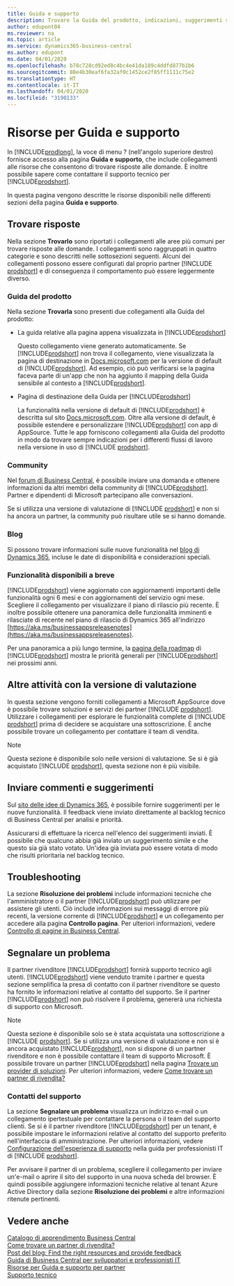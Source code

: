 ```yaml
---
title: Guida e supporto
description: Trovare la Guida del prodotto, indicazioni, suggerimenti sulla risoluzione dei problemi e assistenza nonché informazioni su come ottenere supporto tecnico per Business Central.
author: edupont04
ms.reviewer: na
ms.topic: article
ms.service: dynamics365-business-central
ms.author: edupont
ms.date: 04/01/2020
ms.openlocfilehash: b78c728cd92ed8c4bc4e41da189c4ddfd877b1b6
ms.sourcegitcommit: 88e4b30eaf6fa32af0c1452ce2f85ff1111c75e2
ms.translationtype: HT
ms.contentlocale: it-IT
ms.lasthandoff: 04/01/2020
ms.locfileid: "3190133"
---
```

# <a name="resources-for-help-and-support"></a>Risorse per Guida e supporto

In [!INCLUDE[prodlong](includes/prodlong.md)], la voce di menu ? (nell'angolo superiore destro) fornisce accesso alla pagina **Guida e supporto**, che include collegamenti alle risorse che consentono di trovare risposte alle domande. È inoltre possibile sapere come contattare il supporto tecnico per [!INCLUDE[prodshort](includes/prodshort.md)].  

In questa pagina vengono descritte le risorse disponibili nelle differenti sezioni della pagina **Guida e supporto**.  

## <a name="finding-answers"></a>Trovare risposte

Nella sezione **Trovarlo** sono riportati i collegamenti alle aree più comuni per trovare risposte alle domande. I collegamenti sono raggruppati in quattro categorie e sono descritti nelle sottosezioni seguenti. Alcuni dei collegamenti possono essere configurati dal proprio partner [!INCLUDE [prodshort](includes/prodshort.md)] e di conseguenza il comportamento può essere leggermente diverso.  

### <a name="product-help"></a>Guida del prodotto

Nella sezione **Trovarla** sono presenti due collegamenti alla Guida del prodotto:

- La guida relative alla pagina appena visualizzata in [!INCLUDE[prodshort](includes/prodshort.md)]  

  Questo collegamento viene generato automaticamente. Se [!INCLUDE[prodshort](includes/prodshort.md)] non trova il collegamento, viene visualizzata la pagina di destinazione in [Docs.microsoft.com](index.md) per la versione di default di [!INCLUDE[prodshort](includes/prodshort.md)]. Ad esempio, ciò può verificarsi se la pagina faceva parte di un'app che non ha aggiunto il mapping della Guida sensibile al contesto a [!INCLUDE[prodshort](includes/prodshort.md)].  
- Pagina di destinazione della Guida per [!INCLUDE[prodshort](includes/prodshort.md)]  

  La funzionalità nella versione di default di [!INCLUDE[prodshort](includes/prodshort.md)] è descritta sul sito [Docs.microsoft.com](https://docs.microsoft.com/dynamics365/business-central). Oltre alla versione di default, è possibile estendere e personalizzare [!INCLUDE[prodshort](includes/prodshort.md)] con app di AppSource. Tutte le app forniscono collegamenti alla Guida del prodotto in modo da trovare sempre indicazioni per i differenti flussi di lavoro nella versione in uso di [!INCLUDE [prodshort](includes/prodshort.md)].  

### <a name="community"></a>Community

Nel [forum di Business Central](https://community.dynamics.com/business/f), è possibile inviare una domanda e ottenere informazioni da altri membri della community di [!INCLUDE[prodshort](includes/prodshort.md)]. Partner e dipendenti di Microsoft partecipano alle conversazioni.  

Se si utilizza una versione di valutazione di [!INCLUDE [prodshort](includes/prodshort.md)] e non si ha ancora un partner, la community può risultare utile se si hanno domande.  

### <a name="blog"></a>Blog

Si possono trovare informazioni sulle nuove funzionalità nel [blog di Dynamics 365](https://cloudblogs.microsoft.com/dynamics365/it/product/business-central/), incluse le date di disponibilità e considerazioni speciali.  

### <a name="capabilities-coming-soon"></a>Funzionalità disponibili a breve

[!INCLUDE[prodshort](includes/prodshort.md)] viene aggiornato con aggiornamenti importanti delle funzionalità ogni 6 mesi e con aggiornamenti del servizio ogni mese. Scegliere il collegamento per visualizzare il piano di rilascio più recente. È inoltre possibile ottenere una panoramica delle funzionalità imminenti e rilasciate di recente nel piano di rilascio di Dynamics 365 all'indirizzo [https://aka.ms/businessappsreleasenotes](https://aka.ms/businessappsreleasenotes).  

Per una panoramica a più lungo termine, la [pagina della roadmap](https://dynamics.microsoft.com/roadmap/business-central/) di [!INCLUDE[prodshort](includes/prodshort.md)] mostra le priorità generali per [!INCLUDE[prodshort](includes/prodshort.md)] nei prossimi anni.  

## <a name="do-more-with-your-trial"></a>Altre attività con la versione di valutazione

In questa sezione vengono forniti collegamenti a Microsoft AppSource dove è possibile trovare soluzioni e servizi dei partner [!INCLUDE [prodshort](includes/prodshort.md)]. Utilizzare i collegamenti per esplorare le funzionalità complete di [!INCLUDE [prodshort](includes/prodshort.md)] prima di decidere se acquistare una sottoscrizione. È anche possibile trovare un collegamento per contattare il team di vendita.

> [!NOTE]
> Questa sezione è disponibile solo nelle versioni di valutazione. Se si è già acquistato [!INCLUDE [prodshort](includes/prodshort.md)], questa sezione non è più visibile.

## <a name="give-feedback"></a>Inviare commenti e suggerimenti

Sul [sito delle idee di Dynamics 365](https://aka.ms/bcideas), è possibile fornire suggerimenti per le nuove funzionalità. Il feedback viene inviato direttamente al backlog tecnico di Business Central per analisi e priorità.  

Assicurarsi di effettuare la ricerca nell'elenco dei suggerimenti inviati. È possibile che qualcuno abbia già inviato un suggerimento simile e che questo sia già stato votato. Un'idea già inviata può essere votata di modo che risulti prioritaria nel backlog tecnico.  

## <a name="troubleshooting"></a>Troubleshooting

La sezione **Risoluzione dei problemi** include informazioni tecniche che l'amministratore o il partner [!INCLUDE[prodshort](includes/prodshort.md)] può utilizzare per assistere gli utenti. Ciò include informazioni sui messaggi di errore più recenti, la versione corrente di [!INCLUDE[prodshort](includes/prodshort.md)] e un collegamento per accedere alla pagina **Controllo pagina**. Per ulteriori informazioni, vedere [Controllo di pagine in Business Central](across-inspect-page.md).  

## <a name="report-a-problem"></a>Segnalare un problema

Il partner rivenditore [!INCLUDE[prodshort](includes/prodshort.md)] fornirà supporto tecnico agli utenti. [!INCLUDE[prodshort](includes/prodshort.md)] viene venduto tramite i partner e questa sezione semplifica la presa di contatto con il partner rivenditore se questo ha fornito le informazioni relative al contatto del supporto. Se il partner [!INCLUDE[prodshort](includes/prodshort.md)] non può risolvere il problema, genererà una richiesta di supporto con Microsoft.  

> [!NOTE]
> Questa sezione è disponibile solo se è stata acquistata una sottoscrizione a [!INCLUDE [prodshort](includes/prodshort.md)]. Se si utilizza una versione di valutazione e non si è ancora acquistato [!INCLUDE[prodshort](includes/prodshort.md)], non si dispone di un partner rivenditore e non è possibile contattare il team di supporto Microsoft. È possibile trovare un partner [!INCLUDE[prodshort](includes/prodshort.md)] nella pagina [Trovare un provider di soluzioni](https://go.microsoft.com/fwlink/?linkid=2038145). Per ulteriori informazioni, vedere [Come trovare un partner di rivendita?](across-faq.md#findpartner)  

### <a name="support-contacts"></a>Contatti del supporto

La sezione **Segnalare un problema** visualizza un indirizzo e-mail o un collegamento ipertestuale per contattare la persona o il team del supporto clienti. Se si è il partner rivenditore [!INCLUDE[prodshort](includes/prodshort.md)] per un tenant, è possibile impostare le informazioni relative al contatto del supporto preferito nell'interfaccia di amministrazione. Per ulteriori informazioni, vedere [Configurazione dell'esperienza di supporto](/dynamics365/business-central/dev-itpro/technical-support#configuring-the-support-experience) nella guida per professionisti IT di [!INCLUDE [prodshort](includes/prodshort.md)].  

Per avvisare il partner di un problema, scegliere il collegamento per inviare un'e-mail o aprire il sito del supporto in una nuova scheda del browser. È quindi possibile aggiungere informazioni tecniche relative al tenant Azure Active Directory dalla sezione **Risoluzione dei problemi** e altre informazioni ritenute pertinenti.  

## <a name="see-also"></a>Vedere anche

[Catalogo di apprendimento Business Central](readiness/readiness-learning-catalog.md)  
[Come trovare un partner di rivendita?](across-faq.md#findpartner)  
[Post del blog: Find the right resources and provide feedback](https://community.dynamics.com/business/b/financials/archive/2018/12/04/find-the-right-resources-and-provide-feedback)  
[Guida di Business Central per sviluppatori e professionisti IT](/dynamics365/business-central/dev-itpro/)  
[Risorse per Guida e supporto per partner](/dynamics365/business-central/dev-itpro/help-and-support)  
[Supporto tecnico](/dynamics365/business-central/dev-itpro/technical-support)  
